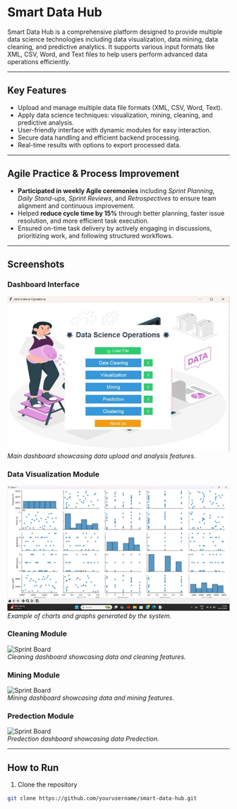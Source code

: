 # Smart Data Hub

Smart Data Hub is a comprehensive platform designed to provide multiple data science technologies including data visualization, data mining, data cleaning, and predictive analytics. It supports various input formats like XML, CSV, Word, and Text files to help users perform advanced data operations efficiently.

---

## Key Features

- Upload and manage multiple data file formats (XML, CSV, Word, Text).  
- Apply data science techniques: visualization, mining, cleaning, and predictive analysis.  
- User-friendly interface with dynamic modules for easy interaction.  
- Secure data handling and efficient backend processing.  
- Real-time results with options to export processed data.

---

## Agile Practice & Process Improvement

- **Participated in weekly Agile ceremonies** including *Sprint Planning*, *Daily Stand-ups*, *Sprint Reviews*, and *Retrospectives* to ensure team alignment and continuous improvement.  
- Helped **reduce cycle time by 15%** through better planning, faster issue resolution, and more efficient task execution.  
- Ensured on-time task delivery by actively engaging in discussions, prioritizing work, and following structured workflows.

---

## Screenshots

### Dashboard Interface  
![Dashboard](dashboard.jpeg)  
*Main dashboard showcasing data upload and analysis features.*

### Data Visualization Module  
![Data Visualization](visulization.jpeg)  
*Example of charts and graphs generated by the system.*

### Cleaning Module  
![Sprint Board](path/to/sprint-board.png)  
*Cleaning dashboard showcasing data  and cleaning features.*

### Mining Module  
![Sprint Board](path/to/sprint-board.png)  
*Mining dashboard showcasing data  and mining features.*

### Predection Module  
![Sprint Board](path/to/sprint-board.png)  
*Predection dashboard showcasing data Predection.*

---

## How to Run

1. Clone the repository  
```bash
git clone https://github.com/yourusername/smart-data-hub.git
